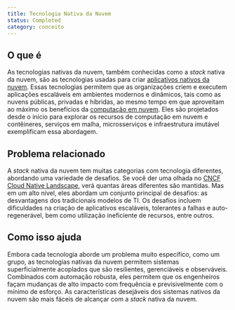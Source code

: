 ```yaml
---
title: Tecnologia Nativa da Nuvem
status: Completed
category: conceito
---
```


## O que é

As tecnologias nativas da nuvem, também conhecidas como a *stack* nativa da nuvem, são as tecnologias usadas para criar [aplicativos nativos da nuvem](/pt-br/cloud_native_apps/). Essas tecnologias permitem que as organizações criem e executem aplicações escaláveis em ambientes modernos e dinâmicos, tais como as nuvens públicas, privadas e  híbridas, ao mesmo tempo em que aproveitam ao máximo os benefícios da [computação em nuvem](/cloud_computing/). Eles são projetados desde o início para explorar os recursos de computação em nuvem e contêineres, serviços em malha, microsserviços e infraestrutura imutável exemplificam essa abordagem.

## Problema relacionado 

A *stack* nativa da nuvem tem muitas categorias com tecnologia diferentes, abordando uma variedade de desafios. Se você der uma olhada no [CNCF Cloud Native Landscape](https://landscape.cncf.io/), verá quantas áreas diferentes são mantidas. Mas em um alto nível, eles abordam um conjunto principal de desafios: as desvantagens dos tradicionais modelos de TI. Os desafios incluem dificuldades na criação de aplicativos escaláveis, tolerantes a falhas e auto-regenerável, bem como utilização ineficiente de recursos, entre outros.

## Como isso ajuda

Embora cada tecnologia aborde um problema muito específico, como um grupo, as tecnologias nativas da nuvem permitem sistemas superficialmente acoplados que são resilientes, gerenciáveis e observáveis. Combinados com automação robusta, eles permitem que os engenheiros façam mudanças de alto impacto com frequência e previsivelmente com o mínimo de esforço. As características desejáveis dos sistemas nativos da nuvem são mais fáceis de alcançar com a *stack* nativa da nuvem.
